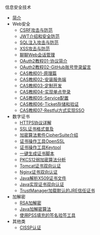 信息安全技术

* [简介](markdown/Advanced/Security/_readme.md)
* Web安全
    * [CSRF攻击与防范](markdown/Advanced/Security/Web/CSRF攻击与防范.md)
    * [JWT介绍和安全防范](markdown/Advanced/Security/Web/JWT介绍和安全防范.md)
    * [SQL注入攻击与防范](markdown/Advanced/Security/Web/SQL注入攻击与防范.md)
    * [XSS攻击与防范](markdown/Advanced/Security/Web/XSS攻击与防范.md)
    * [聊聊Web会话管理](markdown/Advanced/Security/Web/聊聊Web会话管理.md)
    * [OAuth2教程01-协议简介](markdown/Advanced/Security/Web/OAuth2教程01-协议简介.md)
    * [OAuth2教程02-GitHub账号登录留言](markdown/Advanced/Security/Web/OAuth2教程02-GitHub账号登录留言.md)
    * [CAS教程01-原理篇](markdown/Advanced/Security/Web/CAS教程01-原理篇.md)
    * [CAS教程02-安装服务端](markdown/Advanced/Security/Web/CAS教程02-安装服务端.md)
    * [CAS教程03-定制开发](markdown/Advanced/Security/Web/CAS教程03-定制开发.md)
    * [CAS教程04-实现单点登录](markdown/Advanced/Security/Web/CAS教程04-实现单点登录.md)
    * [CAS教程05-Service配置](markdown/Advanced/Security/Web/CAS教程05-Service配置.md)
    * [CAS教程06-Ticket存储和验证](markdown/Advanced/Security/Web/CAS教程06-Ticket存储和验证.md)
    * [CAS教程07-Restful方式实现SSO](markdown/Advanced/Security/Web/CAS教程07-Restful方式实现SSO.md)
* 数字证书
    * [HTTPS协议详解](markdown/Advanced/Security/Certificate/HTTPS协议详解.md)
    * [SSL证书格式普及](markdown/Advanced/Security/Certificate/SSL证书格式普及.md)
    * [加密算法套件CipherSuite介绍](markdown/Advanced/Security/Certificate/加密算法套件CipherSuite介绍.md)
    * [证书操作工具OpenSSL](markdown/Advanced/Security/Certificate/证书操作工具OpenSSL.md)
    * [证书操作工具Keytool](markdown/Advanced/Security/Certificate/证书操作工具Keytool.md)
    * [一键生成证书脚本](markdown/Advanced/Security/Certificate/一键生成证书脚本.md)
    * [PKCS12弱加密算法分析](markdown/Advanced/Security/Certificate/PKCS12弱加密算法分析.md)
    * [Tomcat证书双向认证](markdown/Advanced/Security/Certificate/Tomcat证书双向认证.md)
    * [Nginx证书双向认证](markdown/Advanced/Security/Certificate/Nginx证书双向认证.md)
    * [Java解析X509证书文件](markdown/Advanced/Security/Certificate/Java解析X509证书文件.md)
    * [Java实现证书双向认证](markdown/Advanced/Security/Certificate/Java实现证书双向认证.md)
    * [TrustManager加载默认的JRE信任证书](markdown/Advanced/Security/Certificate/TrustManager加载默认的JRE信任证书.md)
* 加解密
    * [RSA加解密](markdown/Advanced/Security/Crypto/RSA加解密.md)
    * [Java加解密算法](markdown/Advanced/Security/Crypto/Java加解密算法.md)
    * [使用PSS填充的签名验签工具](markdown/Advanced/Security/Crypto/使用PSS填充的签名验签工具.md)
* 其他类
    * [CISSP认证](markdown/Advanced/Security/Other/CISSP认证.md)
